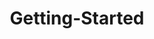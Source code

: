 ---
layout: post
title: Getting-Started
description: getting started
platform: aspnet-core
control: Diagram
documentation: ug
---